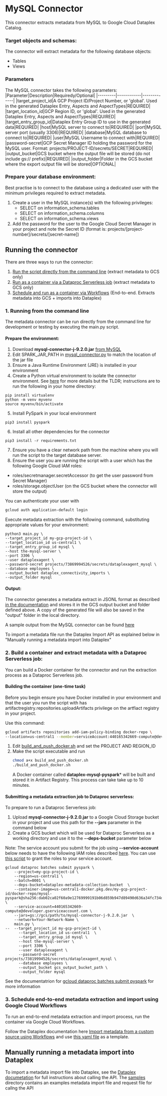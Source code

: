 # MySQL Connector

This connector extracts metadata from MySQL to Google Cloud Dataplex Catalog.

### Target objects and schemas:

The connector will extract metadata for the following database objects:
* Tables
* Views

### Parameters
The MySQL connector takes the following parameters:
|Parameter|Description|Requiredy/Optional|
|---------|------------|-------------|
|target_project_id|A GCP Project ID/Project Number, or 'global'. Used in the generated Dataplex Entry, Aspects and AspectTypes|REQUIRED|
|target_location_id|GCP Region ID, or 'global'. Used in the generated Dataplex Entry, Aspects and AspectTypes|REQUIRED|
|target_entry_group_id|Dataplex Entry Group ID to use in the generated data|REQUIRED|
|host|MySQL server to connect to|REQUIRED|
|port|MySQL server port (usually 3306)|REQUIRED|
|database|MySQL database to connect to|REQUIRED|
|user|MySQL Username to connect with|REQUIRED|
|password-secret|GCP Secret Manager ID holding the password for the MySQL user. Format: projects/PROJECT-ID/secrets/SECRET|REQUIRED|
|output_bucket|GCS bucket where the output file will be stored (do not include gs:// prefix)|REQUIRED|
|output_folder|Folder in the GCS bucket where the export output file will be stored|OPTIONAL|

### Prepare your database environment:

Best practise is to connect to the database using a dedicated user with the minimum privileges required to extract metadata. 
1. Create a user in the MySQL instance(s) with the following privileges: 
    * SELECT on information_schema.tables
    * SELECT on information_schema.columns
    * SELECT on information_schema.views
2. Add the password for the user to the Google Cloud Secret Manager in your project and note the Secret ID (format is: projects/[project-number]/secrets/[secret-name])

## Running the connector
There are three ways to run the connector:
1) [Run the script directly from the command line](###running-from-the-command-line) (extract metadata to GCS only)
2) [Run as a container via a Dataproc Serverless job](###build-a-container-and-extract-metadata-with-a-dataproc-serverless-job) (extract metadata to GCS only)
3) [Schedule and run as a container via Workflows](###schedule-end-to-end-metadata-extraction-and-import-using-google-cloud-workflows) (End-to-end. Extracts metadata into GCS + imports into Dataplex)

### 1. Running from the command line

The metadata connector can be run directly from the command line for development or testing by executing the main.py script.

#### Prepare the environment:
1. Download **mysql-connector-j-9.2.0.jar** [from MySQL](https://dev.mysql.com/downloads/connector/j/?os=26)
2. Edit SPARK_JAR_PATH in [mysql_connector.py](src/mysql_connector.py) to match the location of the jar file
3. Ensure a Java Runtime Environment (JRE) is installed in your environment
4. Create a Python virtual environment to isolate the connector environment.
    See [here](https://www.freecodecamp.org/news/how-to-setup-virtual-environments-in-python/) for more details but the TLDR; instructions are to run the following in your home directory:
```
pip install virtualenv
python -m venv myvenv
source myvenv/bin/activate
```
5. Install PySpark in your local environment
```
pip3 install pyspark
```
6. Install all other dependencies for the connector 
```
pip3 install -r requirements.txt
```
7. Ensure you have a clear network path from the machine where you will run the script to the target database server.
8. Ensure the user you are running the script with a user which has the following Google Cloud IAM roles:
-   roles/secretmanager.secretAccessor (to get the user password from Secret Manager)
-   roles/storage.objectUser (on the GCS bucket where the connector will store the output)

You can authenticate your user with 
```bash
gcloud auth application-default login
```

Execute metadata extraction with the following command, substituting appropriate values for your environment:

```shell 
python3 main.py \
--target_project_id my-gcp-project-id \
--target_location_id us-central1 \
--target_entry_group_id mysql \
--host the-mysql-server \
--port 3306 \
--user dataplexagent \
--password-secret projects/73869994526/secrets/dataplexagent_mysql \
--database employees \
--output_bucket dataplex_connectivity_imports \
--output_folder mysql
```

#### Output:
The connector generates a metadata extract in JSONL format as described [in the documentation](https://cloud.google.com/dataplex/docs/import-metadata#metadata-import-file) and stores it in the GCS output bucket and folder defined above. A copy of the generated file will also be saved in the "output" folder in the local directory.

A sample output from the MySQL connector can be found [here](sample/)

To import a metadata file run the Dataplex Import API as explained below in "Manually running a metadata import into Dataplex"

### 2. Build a container and extract metadata with a Dataproc Serverless job:

You can build a Docker container for the connector and run the extraction process as a Dataproc Serverless job.

#### Building the container (one-time task)

Before you begin ensure you have Docker installed in your environment and that the user you run the script with has artifactregistry.repositories.uploadArtifacts privilege on the artfiact registry in your project.

Use this command:
```bash
gcloud artifacts repositories add-iam-policy-binding docker-repo \
--location=us-central1 --member=serviceAccount:440165342669-compute@developer.gserviceaccount.com --role=roles/artifactregistry.writer
```

1. Edit [build_and_push_docker.sh](build_and_push_docker.sh) and set the PROJECT AND REGION_ID
2. Make the script executable and run
    ```bash
    chmod a+x build_and_push_docker.sh
    ./build_and_push_docker.sh
    ``` 
    A Docker container called **dataplex-mysql-pyspark*** will be built and stored it in Artifact Registry. 
    This process can take take up to 10 minutes.

#### Submitting a metadata extraction job to Dataproc serverless:

To prepare to run a Dataproc Serverless job:

1. Upload **mysql-connector-j-9.2.0.jar** to a Google Cloud Storage bucket in your project and use this path for the **--jars** parameter in the command below
2. Create a GCS bucket which will be used for Dataproc Serverless as a working directory and use it to the **--deps-bucket** parameter below

Note: The service account you submit for the job using **--service-account** below needs to have the following IAM roles described [here](https://cloud.google.com/dataplex/docs/import-using-workflows-custom-source#required-roles). You can use [this script](../common_scripts/grant_SA_dataproc_roles.sh) to grant the roles to your service account.

```shell
gcloud dataproc batches submit pyspark \
    --project=my-gcp-project-id \
    --region=us-central1 \
    --batch=0001 \
    --deps-bucket=dataplex-metadata-collection-bucket  \
    --container-image=us-central1-docker.pkg.dev/my-gcp-project-id/docker-repo/mysql-pyspark@sha256:dab02ca02f60a9e12769999191b06d859b947d89490d636a34fc734d4a0b6d08 \
    --service-account=440165342669-compute@developer.gserviceaccount.com \
    --jars=gs://gcs/path/to/mysql-connector-j-9.2.0.jar  \
    --network=Your-Network-Name \
    main.py \
--  --target_project_id my-gcp-project-id \
      --target_location_id us-central1	\
      --target_entry_group_id mysql \
      --host the-mysql-server \
      --port 3306 \
      --user dataplexagent \
      --password-secret projects/73819994526/secrets/dataplexagent_mysql \
      --database employees \
      --output_bucket gcs_output_bucket_path \
      --output_folder mysql
```

See the documentatrion for [gcloud dataproc batches submit pyspark](https://cloud.google.com/sdk/gcloud/reference/dataproc/batches/submit/pyspark) for more information

### 3. Schedule end-to-end metadata extraction and import using Google Cloud Workflows

To run an end-to-end metadata extraction and import process, run the container via Google Cloud Workflows. 

Follow the Dataplex documentation here [Import metadata from a custom source using Workflows](https://cloud.google.com/dataplex/docs/import-using-workflows-custom-source) and use [this yaml file](https://github.com/GoogleCloudPlatform/cloud-dataplex/blob/main/managed-connectivity/cloud-workflows/byo-connector/templates/byo-connector.yaml) as a template.


## Manually running a metadata import into Dataplex

To import a metadata import file into Dataplex, see the [Dataplex documetation](https://cloud.google.com/dataplex/docs/import-metadata#import-metadata) for full instructions about calling the API.
The [samples](/samples) directory contains an examples metadata import file and request file for callng the API